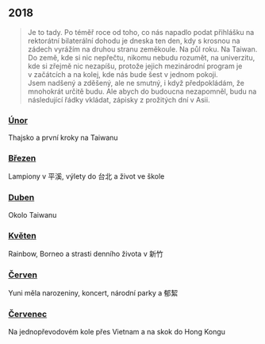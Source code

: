 ## 2018

> Je to tady. Po téměř roce od toho, co nás napadlo podat přihlášku na rektorátní bilaterální dohodu je dneska ten den, kdy s krosnou na zádech vyrážím na druhou stranu zeměkoule. Na půl roku. Na Taiwan. Do země, kde si nic nepřečtu, nikomu nebudu rozumět, na univerzitu, kde si zřejmě nic nezapíšu, protože jejich mezinárodní program je v začátcích a na kolej, kde nás bude šest v jednom pokoji.\
Jsem nadšený a zděšený, ale ne smutný, i když předpokládám, že mnohokrát určitě budu. Ale abych do budoucna nezapomněl, budu na následující řádky vkládat, zápisky z prožitých dní v Asii.

### [Únor](2018_february.md)

Thajsko a první kroky na Taiwanu

### [Březen](2018_march.md)

Lampiony v 平溪, výlety do 台北 a život ve škole 

### [Duben](2018_april.md)

Okolo Taiwanu

### [Květen](2018_may.md)

Rainbow, Borneo a strasti denního života v 新竹

### [Červen](2018_june.md)

Yuni měla narozeniny, koncert, národní parky a 郁絜

### [Červenec](2018_july.md)

Na jednopřevodovém kole přes Vietnam a na skok do Hong Kongu